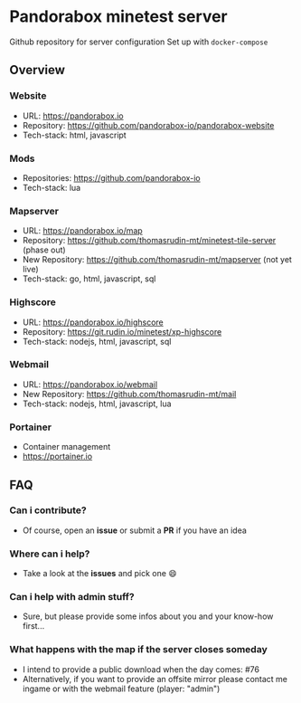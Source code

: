 
# Pandorabox minetest server
Github repository for server configuration
Set up with `docker-compose`

## Overview

### Website

* URL: https://pandorabox.io
* Repository: https://github.com/pandorabox-io/pandorabox-website
* Tech-stack: html, javascript

### Mods

* Repositories: https://github.com/pandorabox-io
* Tech-stack: lua

### Mapserver

* URL: https://pandorabox.io/map
* Repository: https://github.com/thomasrudin-mt/minetest-tile-server (phase out)
* New Repository: https://github.com/thomasrudin-mt/mapserver (not yet live)
* Tech-stack: go, html, javascript, sql

### Highscore

* URL: https://pandorabox.io/highscore
* Repository: https://git.rudin.io/minetest/xp-highscore
* Tech-stack: nodejs, html, javascript, sql

### Webmail

* URL: https://pandorabox.io/webmail
* New Repository: https://github.com/thomasrudin-mt/mail
* Tech-stack: nodejs, html, javascript, lua

### Portainer

* Container management
* https://portainer.io

## FAQ

### Can i contribute?
* Of course, open an **issue** or submit a **PR** if you have an idea

### Where can i help?
* Take a look at the **issues** and pick one :smile:

### Can i help with admin stuff?
* Sure, but please provide some infos about you and your know-how first...

### What happens with the map if the server closes someday
* I intend to provide a public download when the day comes: #76
* Alternatively, if you want to provide an offsite mirror please contact me ingame or with the webmail feature (player: "admin")

